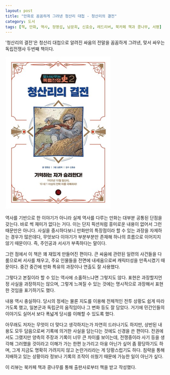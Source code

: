 ```yaml
---
layout: post
title: "만화로 꼼꼼하게 그려낸 청산리 대첩 - 청산리의 결전"
category: 도서
tags: [책, 만화, 역사, 정명섭, 남문희, 신효승, 레드리버, 북카페 책과 콩나무, 서평]
---
```


'청산리의 결전'은
청산리 대첩으로 알려진 싸움의 전말을 꼼꼼하게 그려낸,
맞서 싸우는 독립전쟁사 두번째 책이다.

![표지](/images/history-of-the-war-of-independence-fighting-back-2-battle-of-qingshanli-comic-book-h480.jpg)

역사를 기반으로 한 이야기가 아니라
실제 역사를 다루는 만화는 대부분 공통된 단점을 갖는다.
바로 썩 재미가 없다는 거다.
이는 단지 픽션처럼 흥미로운 내용이 없어서 그런 때문만은 아니다.
사실을 중시하다보니 만화만의 특장점이라 할 수 있는 과장을 자제하는 경우가 많은데다,
무엇보다 이야기가 부분부분만 존재해 하나의 흐름으로 이어지지 않기 때문이다.
즉, 주인공과 서사가 부족하다는 말이다.

그런 점에서 이 책은 꽤 재밌게 만들어진 편이다.
큰 싸움에 관련된 일련의 사건들을 다룸으로써 서사를 채우고,
주요 인물들을 전면에 내세움으로써 캐릭터성을 만족시켰기 때문이다.
중간 중간에 만화 특유의 과장이나 연출도 잘 사용했다.

그렇다고 본질이라 할 수 있는 역사에 소홀하느냐면 그렇지도 않다.
표현은 과장할지언정 사실을 과장하지는 않으며,
그렇게 느껴질 수 있는 것에는 명시적으로 과장해서 표현한 것임을 표기하기도 했다.

내용 역시 충실하다.
당시의 정세는 물론 지도를 이용해 전체적인 전투 상황도 쉽게 따라가도록 했고,
일본군과 독립군의 움직임이나 그 변화 등도 잘 담았다.
거기에 민간인들의 이야기도 실어서 보다 폭넓게 당시를 이해할 수 있도록 했다.

아무래도 저자는 무엇이 더 맞다고 생각하지는가 자연히 드러나기도 하지만,
상반된 내용도 모두 담음으로써 기록에 의거한 사실을 담는다는 것에도 신경을 쓴 편이다.
전권에서도 그랬지만 양측의 주장과 기록이 너무 큰 차이를 보이는데,
전쟁중이라 사기 등을 생각해 그러했을 것이라고 이해가 가는 한편
눈가리고 아웅 아닌가 싶어 좀 황당하기도 하며,
그게 지금도 명확히 가려지지 않고 논란거리라는 게 당황스럽기도 하다.
침략을 통해 지배하고 있는 상황이라 정보나 기록의 조작이 쉬웠기 때문에 가능한 일이 아닌가 싶다.



<div class="im im-info">
이 리뷰는 북카페 책과 콩나무를 통해 출판사로부터 책을 받고 작성했다.
</div>
